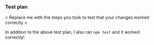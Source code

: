 ### Test plan

< Replace me with the steps you took to test that your changes worked correctly >

In addition to the above test plan, I also ran `npm test` and it worked correctly!
